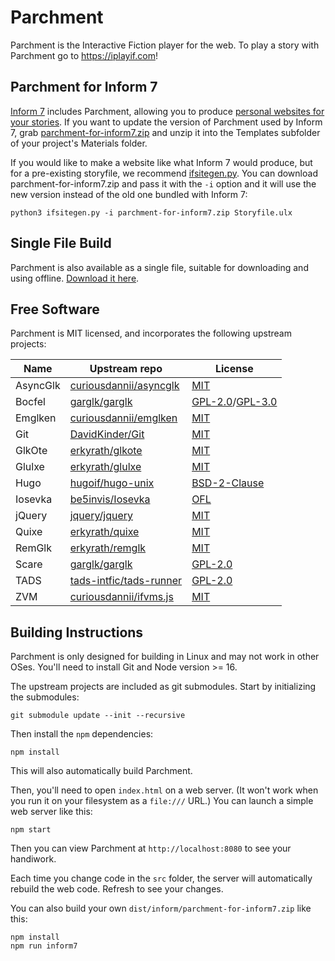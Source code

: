 Parchment
=========

Parchment is the Interactive Fiction player for the web. To play a story with Parchment go to <https://iplayif.com>!

Parchment for Inform 7
----------------------

[Inform 7](http://inform7.com/) includes Parchment, allowing you to produce [personal websites for your stories](http://inform7.com/book/WI_25_11.html). If you want to update the version of Parchment used by Inform 7, grab [parchment-for-inform7.zip](https://github.com/curiousdannii/parchment/raw/gh-pages/dist/inform7/parchment-for-inform7.zip) and unzip it into the Templates subfolder of your project's Materials folder.

If you would like to make a website like what Inform 7 would produce, but for a pre-existing storyfile, we recommend [ifsitegen.py](https://intfiction.org/t/ifsitegen-py/50576). You can download parchment-for-inform7.zip and pass it with the `-i` option and it will use the new version instead of the old one bundled with Inform 7:

```
python3 ifsitegen.py -i parchment-for-inform7.zip Storyfile.ulx
```

Single File Build
-----------------

Parchment is also available as a single file, suitable for downloading and using offline. [Download it here](https://github.com/curiousdannii/parchment/raw/gh-pages/dist/single-file/parchment-single-file.zip).

Free Software
-------------

Parchment is MIT licensed, and incorporates the following upstream projects:

Name    | Upstream repo | License
------- | ------------- | -------
AsyncGlk | [curiousdannii/asyncglk](https://github.com/curiousdannii/asyncglk) | [MIT](https://github.com/curiousdannii/asyncglk/blob/master/LICENSE)
Bocfel  | [garglk/garglk](https://github.com/garglk/garglk) | [GPL-2.0](https://github.com/garglk/garglk/blob/master/terps/bocfel/COPYING.GPLv2)/[GPL-3.0](https://github.com/garglk/garglk/blob/master/terps/bocfel/COPYING.GPLv3)
Emglken | [curiousdannii/emglken](https://github.com/curiousdannii/emglken) | [MIT](https://github.com/curiousdannii/emglken/blob/master/LICENSE)
Git     | [DavidKinder/Git](https://github.com/DavidKinder/Git) | [MIT](https://github.com/DavidKinder/Git/blob/master/README.txt)
GlkOte  | [erkyrath/glkote](https://github.com/erkyrath/glkote) | [MIT](https://github.com/erkyrath/glkote/blob/master/LICENSE)
Glulxe  | [erkyrath/glulxe](https://github.com/erkyrath/glulxe) | [MIT](https://github.com/erkyrath/glulxe/blob/master/LICENSE)
Hugo    | [hugoif/hugo-unix](https://github.com/hugoif/hugo-unix) | [BSD-2-Clause](https://github.com/hugoif/hugo-unix/blob/master/License.txt)
Iosevka | [be5invis/Iosevka](https://github.com/be5invis/Iosevka) | [OFL](https://github.com/be5invis/Iosevka/blob/master/LICENSE.md)
jQuery  | [jquery/jquery](https://github.com/jquery/jquery) | [MIT](https://github.com/jquery/jquery/blob/main/LICENSE.txt)
Quixe   | [erkyrath/quixe](https://github.com/erkyrath/quixe) | [MIT](https://github.com/erkyrath/quixe/blob/master/LICENSE)
RemGlk  | [erkyrath/remglk](https://github.com/erkyrath/remglk) | [MIT](https://github.com/erkyrath/remglk/blob/master/LICENSE)
Scare   | [garglk/garglk](https://github.com/garglk/garglk) | [GPL-2.0](https://github.com/garglk/garglk/blob/master/terps/scare/COPYING)
TADS    | [tads-intfic/tads-runner](https://github.com/tads-intfic/tads-runner) | [GPL-2.0](https://github.com/tads-intfic/tads-runner/blob/master/COPYING)
ZVM     | [curiousdannii/ifvms.js](https://github.com/curiousdannii/ifvms.js) | [MIT](https://github.com/curiousdannii/ifvms.js/blob/master/LICENSE)

Building Instructions
---------------------

Parchment is only designed for building in Linux and may not work in other OSes. You'll need to install Git and Node version >= 16.

The upstream projects are included as git submodules. Start by initializing the submodules:

```
git submodule update --init --recursive
```

Then install the `npm` dependencies:

```
npm install
```

This will also automatically build Parchment.

Then, you'll need to open `index.html` on a web server. (It won't work when you run it on your filesystem as a `file:///` URL.) You can launch a simple web server like this:

```
npm start
```

Then you can view Parchment at `http://localhost:8080` to see your handiwork.

Each time you change code in the `src` folder, the server will automatically rebuild the web code. Refresh to see your changes.

You can also build your own `dist/inform/parchment-for-inform7.zip` like this:

```
npm install
npm run inform7
```

